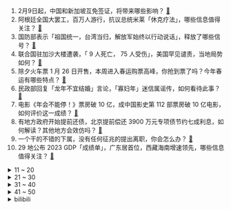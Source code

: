 1. 2月9日起，中国和新加坡互免签证，将带来哪些影响？ [:link:](https://www.zhihu.com/question/641154318)
2. 阿根廷全国大罢工，百万人游行，抗议总统米莱「休克疗法」，哪些信息值得关注？ [:link:](https://www.zhihu.com/question/641142778)
3. 国防部表示「祖国统一，台湾当归，解放军始终以行动说话」，释放了哪些信号？ [:link:](https://www.zhihu.com/question/641181945)
4. 联合国驻加沙大楼遭袭，「 9 人死亡， 75 人受伤」，美国罕见谴责，当地局势如何？ [:link:](https://www.zhihu.com/question/641120469)
5. 除夕火车票 1 月 26 日开售，本周进入春运购票高峰，你抢到票了吗？今年春运有哪些特点？ [:link:](https://www.zhihu.com/question/641197955)
6. 民政部回复「龙年不宜结婚」言论，「寡妇年」迷信属谣传，如何看待此事？ [:link:](https://www.zhihu.com/question/641129678)
7. 电影《年会不能停！》票房破 10 亿，成中国影史第 112 部票房破 10 亿电影，如何评价这一成绩？ [:link:](https://www.zhihu.com/question/641145930)
8. 有地方政府开始提前还债，北京提前偿还 3900 万元专项债节约七成利息，如何解读？其他地方会效仿吗？ [:link:](https://www.zhihu.com/question/640658068)
9. 一个干的不错的下属，没有任何征兆的提出离职，你会怎么办？ [:link:](https://www.zhihu.com/question/641112862)
10. 29 地公布 2023 GDP「成绩单」，广东居首位，西藏海南增速领先，哪些信息值得关注？ [:link:](https://www.zhihu.com/question/641117610)
<details>
<summary>11 ~ 20</summary>

11. 世卫警告「 X 疾病」比新冠致命 20 倍，如何预防未知疾病再次引发大流行？ [:link:](https://www.zhihu.com/question/641131673)
12. 因工作人员疏忽导致飞机前起落架无法正常收回，国航「严肃追责问责」，如何看待此事？ [:link:](https://www.zhihu.com/question/640935908)
13. 为什么CBA状元陈国豪，受不到重用，真的是能力问题吗？ [:link:](https://www.zhihu.com/question/639706608)
14. 电视剧《繁花》植入雅诗兰黛，是不是有穿帮的嫌疑？上世纪 90 年代的上海能买到国际大牌护肤品吗？ [:link:](https://www.zhihu.com/question/637818274)
15. 为什么伏地魔的形象没有压迫力？ [:link:](https://www.zhihu.com/question/55267061)
16. 车迟国孙悟空压迟了风雨雷电，为啥龙王没像泾河龙王错了点数被砍头？ [:link:](https://www.zhihu.com/question/640987058)
17. 假设2024年，新能源车的渗透率超过50%，甚至60%，会对我们的生活以及国内产业产生什么样的影响？ [:link:](https://www.zhihu.com/question/637669945)
18. 郭靖一生中击败的最高战力是尹克西吗？ [:link:](https://www.zhihu.com/question/640668815)
19. 为何《幻兽帕鲁》这款游戏最近如此受欢迎，自己该如何搭建服务器？ [:link:](https://www.zhihu.com/question/641163007)
20. 宝宝太小不想回家过年，可是爷爷奶奶想见孙子，怎么办？ [:link:](https://www.zhihu.com/question/638913219)
</details>
<details>
<summary>21 ~ 30</summary>

21. 有什么新电脑可以提高办公效率，适合春节入手呢？ [:link:](https://www.zhihu.com/question/638572654)
22. 如何评价2024LPL春季赛开赛首日热度，LPL真的要凉了吗？ [:link:](https://www.zhihu.com/question/640819117)
23. 成瘾的本质是什么？ [:link:](https://www.zhihu.com/question/559996334)
24. 为什么西餐菜的量很少？ [:link:](https://www.zhihu.com/question/480765808)
25. markdown 转html 用十几行正则就可以为什么要搞那么复杂？ [:link:](https://www.zhihu.com/question/443343954)
26. 如何评价抗压背锅吧新梗「科目四」？ [:link:](https://www.zhihu.com/question/640052005)
27. 是什么支持你每天坚持跑步？ [:link:](https://www.zhihu.com/question/640626895)
28. 短管（身管长30倍径以内）155mm榴弹炮能否代替与之射程大致相当的122mm榴弹炮？ [:link:](https://www.zhihu.com/question/639998798)
29. 23-24 赛季 NBA老鹰 112:134 勇士，如何评价这场比赛？ [:link:](https://www.zhihu.com/question/641125425)
30. 新年布置家，有哪些花小钱就能办大事儿的春节装饰？ [:link:](https://www.zhihu.com/question/638707783)
</details>
<details>
<summary>31 ~ 40</summary>

31. 你觉得护肤产品真的有用吗？ [:link:](https://www.zhihu.com/question/638703061)
32. 现在混动技术和混动车型越来越多，如何才能选到真正的好混动车？ [:link:](https://www.zhihu.com/question/640938677)
33. 23-24 赛季 NBA太阳 132:109 独行侠，如何评价这场比赛？ [:link:](https://www.zhihu.com/question/641111725)
34. 《甄嬛传》中纯元作为高门嫡女，为什么要学当时用来取悦人的歌舞？ [:link:](https://www.zhihu.com/question/435422600)
35. 如何评价《一人之下》漫画 657（697）话？ [:link:](https://www.zhihu.com/question/639212251)
36. 为什么龙珠中的撒旦风评很好？ [:link:](https://www.zhihu.com/question/640430354)
37. 为什么我感觉哲学都是一些语言文字游戏，不是真正的知识？ [:link:](https://www.zhihu.com/question/632072863)
38. 2024 LPL 春季赛LNG 1:2 TT，如何评价这场比赛？ [:link:](https://www.zhihu.com/question/641187289)
39. 大家在《原神》里有喜欢的人气不高的角色吗？ [:link:](https://www.zhihu.com/question/640844597)
40. 日本「京阿尼纵火案」宣判，被告青叶真司被判死刑，哪些信息值得关注？ [:link:](https://www.zhihu.com/question/641137807)
</details>
<details>
<summary>41 ~ 50</summary>

41. 马斯克称，如果没有「贸易壁垒」，中国车企能干掉其他世界上大部分车企，如何评价此言论？ [:link:](https://www.zhihu.com/question/641116607)
42. 也门胡塞武装称发射导弹击中一艘美国军舰，将继续阻止与以色列有关联的船只，释放了哪些信号？ [:link:](https://www.zhihu.com/question/641126877)
43. 郑钦文晋级澳网女单决赛，为十年来，继李娜后，第二位闯入大满贯单打决赛的中国女网选手，如何评价她的表现？ [:link:](https://www.zhihu.com/question/641223735)
44. 如何评价RNG时隔多年发公告辟谣「S8RNG假赛」？ [:link:](https://www.zhihu.com/question/641131314)
45. 北约启动冷战后「最大规模军演」，俄方警告，释放了哪些信号？ [:link:](https://www.zhihu.com/question/641115022)
46. 东方甄选公告「净利润同比下滑 57.4％」，哪些信息值得关注？ [:link:](https://www.zhihu.com/question/641110626)
47. 你花过最大一笔冤枉钱是多少？ [:link:](https://www.zhihu.com/question/370003885)
48. 假如让你给汽车设计一个最鸡肋的功能，你希望是什么？ [:link:](https://www.zhihu.com/question/447033826)
49. 在电视剧《大江大河之岁月如歌》中，你最喜欢的角色是谁，为什么? [:link:](https://www.zhihu.com/question/638962351)
50. 3DGaussianSplatting技术的影响会有多大？ [:link:](https://www.zhihu.com/question/626506306)
</details><details>
<summary>bilibili</summary>

</details>